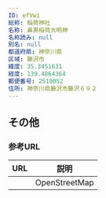 ```yaml
---
ID: efVwi
総称: 稲荷神社
名称: 鼻黒稲荷大明神
名称読み: null
別名: null
都道府県: 神奈川県
区域: 藤沢市
緯度: 35.3451631
経度: 139.4864364
郵便番号: 2510052
住所: 神奈川県藤沢市藤沢６９２
---
```


## その他

### 参考URL

| URL | 説明          |
| --- | ------------- |
|     | OpenStreetMap |
